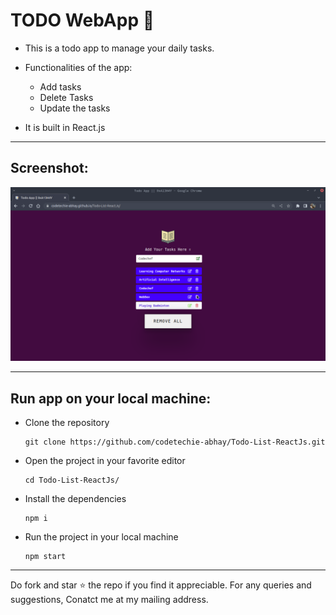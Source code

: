 # TODO WebApp 📝
- This is a todo app to manage your daily tasks.
- Functionalities of the app:
    - Add tasks
    - Delete Tasks
    - Update the tasks
    
- It is built in React.js
***

## Screenshot:
<img src='./public/images/Todo.jpg' alt='Screenshot of the App'>

***
## Run app on your local machine:
- Clone the repository 
    ```
    git clone https://github.com/codetechie-abhay/Todo-List-ReactJs.git
    ```
- Open the project in your favorite editor 
    ```
    cd Todo-List-ReactJs/ 
    ```
- Install the dependencies
    ```
    npm i
     ```
- Run the project in your local machine
    ```
    npm start
    ```
***
Do fork and star ⭐ the repo if you find it appreciable. For any queries and suggestions, Conatct me at my mailing address.
